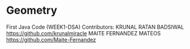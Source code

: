 # Geometry
First Java Code (WEEK1-DSA)
Contributors:
KRUNAL RATAN BADSIWAL <https://github.com/krunalmiracle>
MAITE FERNANDEZ MATEOS <https://github.com/Maite-Fernandez>

